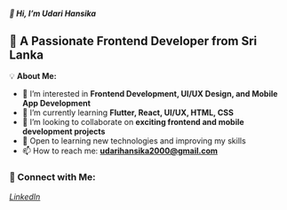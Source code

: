##### 👋 Hi, I’m Udari Hansika  
## 🚀 A Passionate Frontend Developer from Sri Lanka  

💡 **About Me:**  
- 👀 I’m interested in **Frontend Development, UI/UX Design, and Mobile App Development**  
- 🌱 I’m currently learning **Flutter, React, UI/UX, HTML, CSS**  
- 💼 I’m looking to collaborate on **exciting frontend and mobile development projects**  
- 🎯 Open to learning new technologies and improving my skills  
- 📫 How to reach me: **udarihansika2000@gmail.com**  

### 📌 Connect with Me:  
*[LinkedIn](in/udari-hansika-713baa2ba)*



<!---
Hansika114/Hansika114 is a ✨ special ✨ repository because its `README.md` (this file) appears on your GitHub profile.
You can click the Preview link to take a look at your changes.
--->

